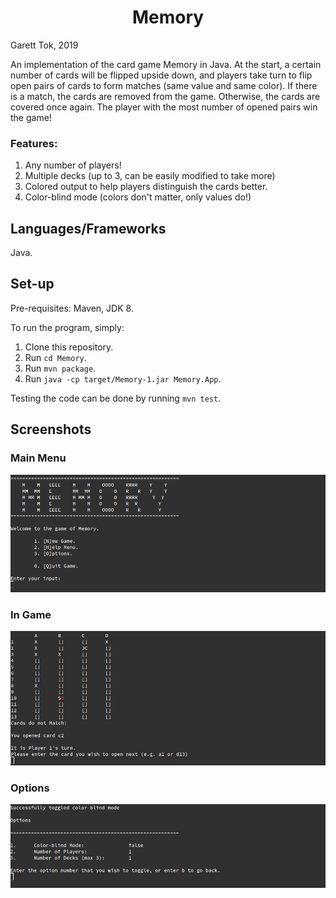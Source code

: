 <h1 align="center">
  Memory
</h1>

Garett Tok, 2019

An implementation of the card game Memory in Java. At the start, a certain number of cards will be flipped upside down, and players take turn to flip open pairs of cards to form matches (same value and same color). If there is a match, the cards are removed from the game. Otherwise, the cards are covered once again. The player with the most number of opened pairs win the game!

### Features:

1. Any number of players!
2. Multiple decks (up to 3, can be easily modified to take more)
3. Colored output to help players distinguish the cards better.
4. Color-blind mode (colors don't matter, only values do!)

## Languages/Frameworks

Java.

## Set-up

Pre-requisites: Maven, JDK 8.

To run the program, simply:

1. Clone this repository.
1. Run `cd Memory`.
1. Run `mvn package`.
1. Run `java -cp target/Memory-1.jar Memory.App`.

Testing the code can be done by running `mvn test`.

## Screenshots

### Main Menu

![Main Menu](https://github.com/walnutdust/memory/blob/master/Screenshots/mainMenu.png 'Main Menu')

### In Game

![In Game](https://github.com/walnutdust/memory/blob/master/Screenshots/inGame.png 'In Game')

### Options

![Options](https://github.com/walnutdust/memory/blob/master/Screenshots/options.png 'Options')
